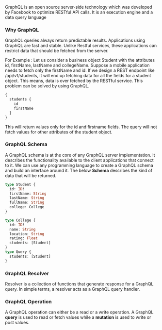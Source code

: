GraphQL is an open source server-side technology which was developed by Facebook to optimize RESTful API calls. It is an execution engine and a data query language

### Why GraphQL

GraphQL queries always return predictable results. Applications using GraphQL are fast and stable. Unlike Restful services, these applications can restrict data that should be fetched from the server.

For Example :
Let us consider a business object Student with the attributes id, firstName, lastName and collegeName. Suppose a mobile application needs to fetch only the firstName and id. If we design a REST endpoint like /api/v1/students, it will end up fetching data for all the fields for a student object. This means, data is over fetched by the RESTful service. This problem can be solved by using GraphQL.

```graphql
{
  students {
    id
    firstName
  }
}
```

This will return values only for the id and firstname fields. The query will not fetch values for other attributes of the student object.

### GraphQL Schema

A GraphQL schema is at the core of any GraphQL server implementation. It describes the functionality available to the client applications that connect to it. We can use any programming language to create a GraphQL schema and build an interface around it.
The below **Schema** describes the kind of data that will be returned.

```graphql
type Student {
  id: ID!
  firstName: String
  lastName: String
  fullName: String
  college: College
}

type College {
  id: ID!
  name: String
  location: String
  rating: Float
  students: [Student]
}
type Query {
  students: [Student]
}
```

### GraphQL Resolver

Resolver is a collection of functions that generate response for a GraphQL query. In simple terms, a resolver acts as a GraphQL query handler.

### GraphQL Operation

A GraphQL operation can either be a read or a write operation. A GraphQL **query** is used to read or fetch values while a **mutation** is used to write or post values.
